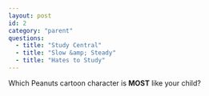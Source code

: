 ```yaml
---
layout: post
id: 2
category: "parent"
questions:
  - title: "Study Central"
  - title: "Slow &amp; Steady"
  - title: "Hates to Study"
---
```

Which Peanuts cartoon character is **MOST** like your child?
